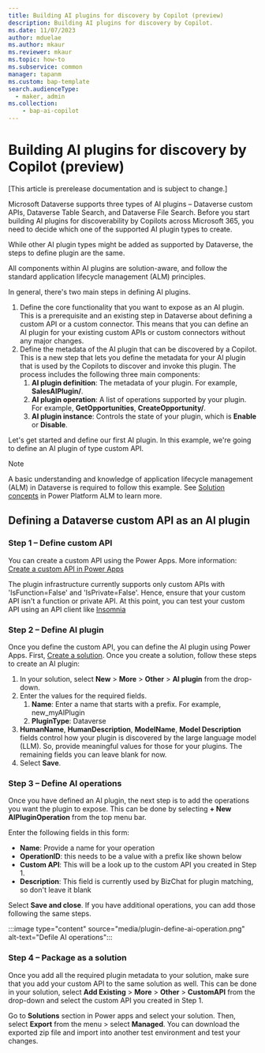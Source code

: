 ```yaml
---
title: Building AI plugins for discovery by Copilot (preview)
description: Building AI plugins for discovery by Copilot.
ms.date: 11/07/2023
author: mduelae
ms.author: mkaur
ms.reviewer: mkaur
ms.topic: how-to
ms.subservice: common
manager: tapanm
ms.custom: bap-template
search.audienceType: 
  - maker, admin
ms.collection: 
    - bap-ai-copilot
---
```


# Building AI plugins for discovery by Copilot (preview)

[This article is prerelease documentation and is subject to change.]

Microsoft Dataverse supports three types of AI plugins – Dataverse custom APIs, Dataverse Table Search, and Dataverse File Search. Before you start building AI plugins for discoverability by Copilots across Microsoft 365, you need to decide which one of the supported AI plugin types to create.

While other AI plugin types might be added as supported by Dataverse, the steps to define plugin are the same. 

All components within AI plugins are solution-aware, and follow the standard application lifecycle management (ALM) principles. 

In general, there's two main steps in defining AI plugins.

1. Define the core functionality that you want to expose as an AI plugin. <br>
   This is a prerequisite and an existing step in Dataverse about defining a custom API or a custom connector. This means that you can define an AI plugin for your existing custom APIs or custom connectors without any major changes.
1. Define the metadata of the AI plugin that can be discovered by a Copilot.
This is a new step that lets you define the metadata for your AI plugin that is used by the Copilots to discover and invoke this plugin. The process includes the following three main components:
    1. **AI plugin definition**: The metadata of your plugin. For example, **SalesAIPlugin/**.
    1. **AI plugin operation**: A list of operations supported by your plugin. For example, **GetOpportunities**, **CreateOpportunity/**.
    1. **AI plugin instance**: Controls the state of your plugin, which is **Enable** or **Disable**.

Let's get started and define our first AI plugin. In this example, we're going to define an AI plugin of type custom API. 

> [!Note]
> A basic understanding and knowledge of application lifecycle management (ALM) in Dataverse is required to follow this example. See [Solution concepts](/power-platform/alm/solution-concepts-alm) in Power Platform ALM to learn more.


## Defining a Dataverse custom API as an AI plugin 

### Step 1 – Define custom API

You can create a custom API using the Power Apps. More information: [Create a custom API in Power Apps](../../developer/data-platform/create-custom-api-maker-portal.md)

The plugin infrastructure currently supports only custom APIs with 'IsFunction=False' and 'IsPrivate=False'. Hence, ensure that your custom API isn't a function or private API. At this point, you can test your custom API using an API client like [Insomnia](../../developer/data-platform/webapi/insomnia.md)

### Step 2 – Define AI plugin

Once you define the custom API, you can define the AI plugin using Power Apps. First, [Create a solution](../data-platform/create-solution.md). Once you create a solution, follow these steps to create an AI plugin:

1. In your solution, select **New** > **More** > **Other** > **AI plugin** from the drop-down.
1. Enter the values for the required fields.
    1. **Name**: Enter a name that starts with a prefix. For example,  new_myAIPlugin
    1. **PluginType**: Dataverse
1. **HumanName**, **HumanDescription**, **ModelName**, **Model Description** fields control how your plugin is discovered by the large language model (LLM). So, provide meaningful values for those for your plugins. The remaining fields you can leave blank for now.
1. Select **Save**.

### Step 3 – Define AI operations

Once you have defined an AI plugin, the next step is to add the operations you want the plugin to expose. This can be done by selecting **+ New AIPluginOperation** from the top menu bar.

Enter the following fields in this form:

- **Name**: Provide a name for your operation
- **OperationID**: this needs to be a value with a prefix like shown below
- **Custom API**: This will be a look up to the custom API you created in Step 1.
- **Description**: This field is currently used by BizChat for plugin matching, so don't leave it blank

Select **Save and close**. If you have additional operations, you can add those following the same steps.

:::image type="content" source="media/plugin-define-ai-operation.png" alt-text="Defile AI operations":::

### Step 4 – Package as a solution

Once you add all the required plugin metadata to your solution, make sure that you add your custom API to the same solution as well. This can be done in your solution, select **Add Existing** > **More** > **Other** > **CustomAPI** from the drop-down and select the custom API you created in Step 1.

Go to **Solutions** section in Power apps and select your solution. Then, select **Export** from the menu > select **Managed**. You can download the exported zip file and import into another test environment and test your changes.



